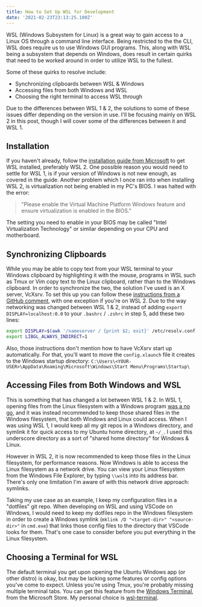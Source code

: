 ```yaml
---
title: How to Set Up WSL for Development
date: '2021-02-23T23:13:25.100Z'
---
```


WSL (Windows Subsystem for Linux) is a great way to gain access to a Linux OS through a command line interface. Being restricted to the the CLI, WSL does require us to use Windows GUI programs. This, along with WSL being a subsystem that depends on Windows, does result in certain quirks that need to be worked around in order to utilize WSL to the fullest.

Some of these quirks to resolve include:
* Synchronizing clipboards between WSL & Windows
* Accessing files from both Windows and WSL
* Choosing the right terminal to access WSL through

Due to the differences between WSL 1 & 2, the solutions to some of these issues differ depending on the version in use. I'll be focusing mainly on WSL 2 in this post, though I will cover some of the differences between it and WSL 1.

## Installation
If you haven't already, follow the [installation guide from Microsoft](https://docs.microsoft.com/en-us/windows/wsl/install-win10) to get WSL installed, preferably WSL 2. One possible reason you would need to settle for WSL 1, is if your version of Windows is not new enough, as covered in the guide. Another problem which I once ran into when installing WSL 2, is virtualization not being enabled in my PC's BIOS. I was halted with the error:
> "Please enable the Virtual Machine Platform Windows feature and ensure virtualization is enabled in the BIOS."

The setting you need to enable in your BIOS may be called "Intel Virtualization Technology" or similar depending on your CPU and motherboard.

## Synchronizing Clipboards
While you may be able to copy text from your WSL terminal to your Windows clipboard by highlighting it with the mouse, programs in WSL such as Tmux or Vim copy text to the Linux clipboard, rather than to the Windows clipboard. In order to synchronize the two, the solution I've used is an X server, VcXsrv. To set this up you can follow these [instructions from a GitHub comment](https://github.com/Microsoft/WSL/issues/892#issuecomment-275873108), with one exception if you're on WSL 2. Due to the way networking was changed between WSL 1 & 2, instead of adding `export DISPLAY=localhost:0.0` to your `.bashrc` / `.zshrc` in step 5, add these two lines:
```bash
export DISPLAY=$(awk '/nameserver / {print $2; exit}' /etc/resolv.conf 2>/dev/null):0
export LIBGL_ALWAYS_INDIRECT=1
```
Also, those instructions don't mention how to have VcXsrv start up automatically. For that, you'll want to move the `config.xlaunch` file it creates to the Windows startup directory: `C:\Users\<YOUR-USER>\AppData\Roaming\Microsoft\Windows\Start Menu\Programs\Startup\`

## Accessing Files from Both Windows and WSL
This is something that has changed a lot between WSL 1 & 2. In WSL 1, opening files from the Linux filesystem with a Windows program [was a no go](https://devblogs.microsoft.com/commandline/do-not-change-linux-files-using-windows-apps-and-tools), and it was instead recommended to keep those shared files in the Windows filesystem, that both Windows and Linux could access. When I was using WSL 1, I would keep all my git repos in a Windows directory, and symlink it for quick access to my Ubuntu home directory, at `~/_`. I used this underscore directory as a sort of "shared home directory" for Windows & Linux.

However in WSL 2, it is now recommended to keep those files in the Linux filesystem, for performance reasons. Now Windows is able to access the Linux filesystem as a network drive. You can view your Linux filesystem from the Windows File Explorer, by typing `\\wsl$` into its address bar. There's only one limitation I'm aware of with this network drive approach: symlinks.

Taking my use case as an example, I keep my configuration files in a "dotfiles" git repo. When developing on WSL and using VSCode on Windows, I would need to keep my dotfiles repo in the Windows filesystem in order to create a Windows symlink (`mklink /D "<target-dir>" "<source-dir>"` in `cmd.exe`) that links those config files to the directory that VSCode looks for them. That's one case to consider before you put everything in the Linux filesystem.

## Choosing a Terminal for WSL
The default terminal you get upon opening the Ubuntu Windows app (or other distro) is okay, but may be lacking some features or config options you've come to expect. Unless you're using Tmux, you're probably missing multiple terminal tabs. You can get this feature from the [Windows Terminal](https://www.microsoft.com/en-us/p/windows-terminal/9n0dx20hk701), from the Microsoft Store. My personal choice is [wsl-terminal](https://github.com/mskyaxl/wsl-terminal).

